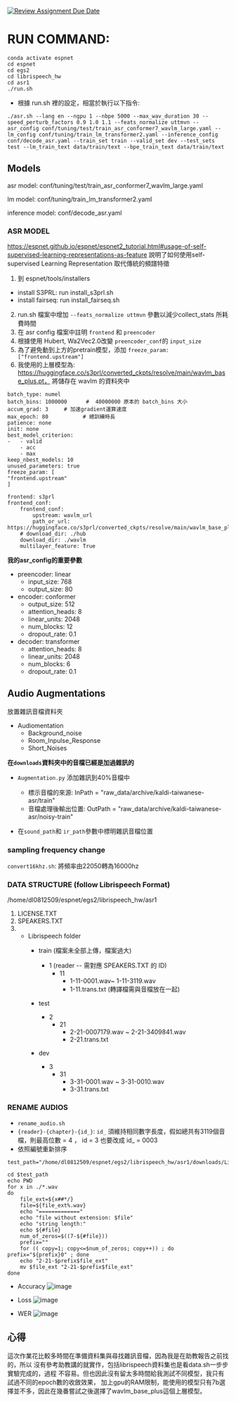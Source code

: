 [![Review Assignment Due Date](https://classroom.github.com/assets/deadline-readme-button-24ddc0f5d75046c5622901739e7c5dd533143b0c8e959d652212380cedb1ea36.svg)](https://classroom.github.com/a/DAvmMcSJ)
# RUN COMMAND:
```
conda activate espnet
cd espnet
cd egs2
cd librispeech_hw
cd asr1
./run.sh
```


- 根據 run.sh 裡的設定，相當於執行以下指令:
```
./asr.sh --lang en --ngpu 1 --nbpe 5000 --max_wav_duration 30 --speed_perturb_factors 0.9 1.0 1.1 --feats_normalize uttmvn --asr_config conf/tuning/test/train_asr_conformer7_wavlm_large.yaml --lm_config conf/tuning/train_lm_transformer2.yaml --inference_config conf/decode_asr.yaml --train_set train --valid_set dev --test_sets test --lm_train_text data/train/text --bpe_train_text data/train/text
```

## Models
asr model: conf/tuning/test/train_asr_conformer7_wavlm_large.yaml

lm model: conf/tuning/train_lm_transformer2.yaml

inference model: conf/decode_asr.yaml

### ASR MODEL
https://espnet.github.io/espnet/espnet2_tutorial.html#usage-of-self-supervised-learning-representations-as-feature
說明了如何使用self-supervised Learning Representation 取代傳統的頻譜特徵

1. 到 espnet/tools/installers
- install S3PRL: run install_s3prl.sh
- install fairseq: run install_fairseq.sh

2. run.sh 檔案中增加 `--feats_normalize uttmvn` 參數以減少collect_stats 所耗費時間
3. 在 asr config 檔案中註明 `frontend` 和 `preencoder`
4. 根據使用 Hubert, Wa2Vec2.0改變 `preencoder_conf`的 `input_size`
5. 為了避免動到上方的pretrain模型，添加 `freeze_param: ["frontend.upstream"]`
6. 我使用的上層模型為: https://huggingface.co/s3prl/converted_ckpts/resolve/main/wavlm_base_plus.pt，
將儲存在 wavlm 的資料夾中

```
batch_type: numel
batch_bins: 1000000      #  40000000 原本的 batch_bins 大小
accum_grad: 3     # 加速gradient運算速度
max_epoch: 80           # 總訓練時長
patience: none
init: none
best_model_criterion:
-   - valid
    - acc
    - max
keep_nbest_models: 10
unused_parameters: true
freeze_param: [
"frontend.upstream"
]

frontend: s3prl
frontend_conf:
    frontend_conf:
        upstream: wavlm_url
        path_or_url: https://huggingface.co/s3prl/converted_ckpts/resolve/main/wavlm_base_plus.pt
    # download_dir: ./hub
    download_dir: ./wavlm
    multilayer_feature: True
```

**我的asr_config的重要參數**
- preencoder: linear 
    - input_size: 768
    - output_size: 80
- encoder: conformer 
    - output_size: 512
    - attention_heads: 8
    - linear_units: 2048
    - num_blocks: 12
    - dropout_rate: 0.1
- decoder: transformer
    - attention_heads: 8
    - linear_units: 2048
    - num_blocks: 6
    - dropout_rate: 0.1

## Audio Augmentations

放置雜訊音檔資料夾
- Audiomentation
    - Background_noise
    - Room_Inpulse_Response
    - Short_Noises

**在`downloads`資料夾中的音檔已經是加過雜訊的**

- `Augmentation.py` 添加雜訊到40%音檔中
    - 標示音檔的來源: InPath = "raw_data/archive/kaldi-taiwanese-asr/train"
    - 音檔處理後輸出位置: OutPath = "raw_data/archive/kaldi-taiwanese-asr/noisy-train"

- 在`sound_path`和 `ir_path`參數中標明雜訊音檔位置

### sampling frequency change
`convert16khz.sh`: 將頻率由22050轉為16000hz

### DATA STRUCTURE (follow Librispeech Format)

/home/dl0812509/espnet/egs2/librispeech_hw/asr1

1. LICENSE.TXT
2. SPEAKERS.TXT
3. 
    - Librispeech folder
        - train (檔案未全部上傳，檔案過大)
            - 1 (reader -- 需對應 SPEAKERS.TXT 的 ID)
                - 11
                    - 1-11-0001.wav~ 1-11-3119.wav
                    - 1-11.trans.txt (轉譯檔需與音檔放在一起)

        - test
            - 2
                - 21
                    - 2-21-0007179.wav ~ 2-21-3409841.wav
                    - 2-21.trans.txt
        
        - dev
            - 3
                - 31
                    - 3-31-0001.wav ~ 3-31-0010.wav
                    - 3-31.trans.txt

### RENAME AUDIOS
- `rename_audio.sh` 
- `{reader}-{chapter}-{id_}`: `id_` 須維持相同數字長度，假如總共有3119個音檔，則最高位數 = 4 ， id = 3 也要改成 id_ = 0003
- 依照編號重新排序
```
test_path="/home/dl0812509/espnet/egs2/librispeech_hw/asr1/downloads/LibriSpeech/test/2/21"

cd $test_path
echo PWD
for x in ./*.wav
do 
    file_ext=${x##*/}
    file=${file_ext%.wav}
    echo "============="
    echo "file without extension: $file"
    echo "string length:"
    echo ${#file}
    num_of_zeros=$((7-${#file}))
    prefix=""
    for (( copy=1; copy<=$num_of_zeros; copy++)) ; do prefix="${prefix}0" ; done
    echo "2-21-$prefix$file_ext"
    mv $file_ext "2-21-$prefix$file_ext"
done
```
- Accuracy
![image](https://github.com/MachineLearningNTUT/taiwanese-speech-recognition-using-ssl-pre-trained-models-0812509/blob/main/images/acc.png)

- Loss
![image](https://github.com/MachineLearningNTUT/taiwanese-speech-recognition-using-ssl-pre-trained-models-0812509/blob/main/images/loss.png)

- WER
![image](https://github.com/MachineLearningNTUT/taiwanese-speech-recognition-using-ssl-pre-trained-models-0812509/blob/main/images/wer.png)


## 心得
這次作業花比較多時間在準備資料集與尋找雜訊音檔，因為我是在助教報告之前找的，所以
沒有參考助教講的就實作，包括librispeech資料集也是看data.sh一步步實驗完成的，過程
不容易。但也因此沒有留太多時間給我測試不同模型，我只有試過不同的epoch數的收斂效果，
加上gpu的RAM限制，能使用的模型只有7b選擇並不多，因此在幾番嘗試之後選擇了wavlm_base_plus這個上層模型。